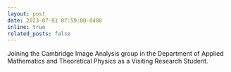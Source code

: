 ```yaml
---
layout: post
date: 2023-07-01 07:59:00-0400
inline: true
related_posts: false
---
```


Joining the Cambridge Image Analysis group in the Department of Applied Mathematics and Theoretical Physics as a Visiting Research Student.
